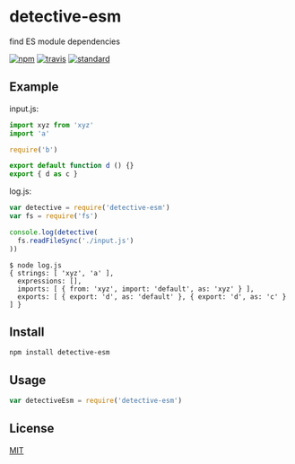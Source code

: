 # detective-esm

find ES module dependencies

[![npm][npm-image]][npm-url]
[![travis][travis-image]][travis-url]
[![standard][standard-image]][standard-url]

[npm-image]: https://img.shields.io/npm/v/detective-esm.svg?style=flat-square
[npm-url]: https://www.npmjs.com/package/detective-esm
[travis-image]: https://img.shields.io/travis/com/browserify/detective-esm.svg?style=flat-square
[travis-url]: https://travis-ci.com/browserify/detective-esm
[standard-image]: https://img.shields.io/badge/code%20style-standard-brightgreen.svg?style=flat-square
[standard-url]: http://npm.im/standard

## Example

input.js:
```js
import xyz from 'xyz'
import 'a'

require('b')

export default function d () {}
export { d as c }
```

log.js:
```js
var detective = require('detective-esm')
var fs = require('fs')

console.log(detective(
  fs.readFileSync('./input.js')
))
```

```
$ node log.js
{ strings: [ 'xyz', 'a' ],
  expressions: [],
  imports: [ { from: 'xyz', import: 'default', as: 'xyz' } ],
  exports: [ { export: 'd', as: 'default' }, { export: 'd', as: 'c' } ] }
```

## Install

```
npm install detective-esm
```

## Usage

```js
var detectiveEsm = require('detective-esm')
```

## License

[MIT](LICENSE.md)
